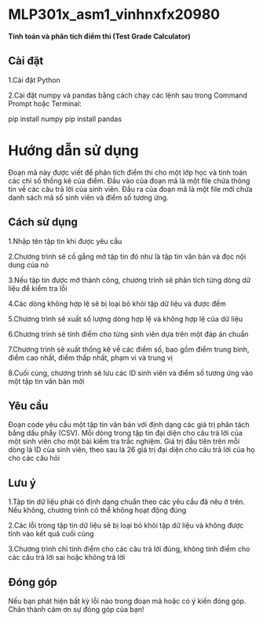 # MLP301x_asm1_vinhnxfx20980
**Tính toán và phân tích điểm thi (Test Grade Calculator)**
## Cài đặt
1.Cài đặt Python 

2.Cài đặt numpy và pandas bằng cách chạy các lệnh sau trong Command Prompt hoặc Terminal:

pip install numpy
pip install pandas
# Hướng dẫn sử dụng
Đoạn mã này được viết để phân tích điểm thi cho một lớp học và tính toán các chỉ số thống kê của điểm. Đầu vào của đoạn mã là một file chứa thông tin về các câu trả lời của sinh viên. Đầu ra của đoạn mã là một file mới chứa danh sách mã số sinh viên và điểm số tương ứng.
## Cách sử dụng
1.Nhập tên tập tin khi được yêu cầu

2.Chương trình sẽ cố gắng mở tập tin đó như là tập tin văn bản và đọc nội dung của nó

3.Nếu tập tin được mở thành công, chương trình sẽ phân tích từng dòng dữ liệu để kiểm tra lỗi

4.Các dòng không hợp lệ sẽ bị loại bỏ khỏi tập dữ liệu và được đếm

5.Chương trình sẽ xuất số lượng dòng hợp lệ và không hợp lệ của dữ liệu

6.Chương trình sẽ tính điểm cho từng sinh viên dựa trên một đáp án chuẩn

7.Chương trình sẽ xuất thống kê về các điểm số, bao gồm điểm trung bình, điểm cao nhất, điểm thấp nhất, phạm vi và trung vị

8.Cuối cùng, chương trình sẽ lưu các ID sinh viên và điểm số tương ứng vào một tập tin văn bản mới
## Yêu cầu
Đoạn code yêu cầu một tập tin văn bản với định dạng các giá trị phân tách bằng dấu phẩy (CSV). Mỗi dòng trong tập tin đại diện cho câu trả lời của một sinh viên cho một bài kiểm tra trắc nghiệm. Giá trị đầu tiên trên mỗi dòng là ID của sinh viên, theo sau là 26 giá trị đại diện cho câu trả lời của họ cho các câu hỏi
## Lưu ý
1.Tập tin dữ liệu phải có định dạng chuẩn theo các yêu cầu đã nêu ở trên. Nếu không, chương trình có thể không hoạt động đúng

2.Các lỗi trong tập tin dữ liệu sẽ bị loại bỏ khỏi tập dữ liệu và không được tính vào kết quả cuối cùng

3.Chương trình chỉ tính điểm cho các câu trả lời đúng, không tính điểm cho các câu trả lời sai hoặc không trả lời
## Đóng góp
Nếu bạn phát hiện bất kỳ lỗi nào trong đoạn mã hoặc có ý kiến ​​đóng góp. Chân thành cảm ơn sự đóng góp của bạn!
